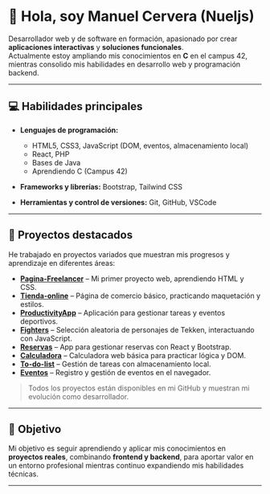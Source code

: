 # 👋 Hola, soy Manuel Cervera (Nueljs)

Desarrollador web y de software en formación, apasionado por crear **aplicaciones interactivas** y **soluciones funcionales**.  
Actualmente estoy ampliando mis conocimientos en **C** en el campus 42, mientras consolido mis habilidades en desarrollo web y programación backend.

---

## 💻 Habilidades principales

- **Lenguajes de programación:**  
  - HTML5, CSS3, JavaScript (DOM, eventos, almacenamiento local)  
  - React, PHP  
  - Bases de Java  
  - Aprendiendo C (Campus 42)  

- **Frameworks y librerías:** Bootstrap, Tailwind CSS  
- **Herramientas y control de versiones:** Git, GitHub, VSCode  

---

## 📂 Proyectos destacados

He trabajado en proyectos variados que muestran mis progresos y aprendizaje en diferentes áreas:

- **[Pagina-Freelancer](https://github.com/Nueljs/Pagina-Freelancer)** – Mi primer proyecto web, aprendiendo HTML y CSS.  
- **[Tienda-online](https://github.com/Nueljs/Tienda-online)** – Página de comercio básico, practicando maquetación y estilos.  
- **[ProductivityApp](https://github.com/Nueljs/ProductivityApp)** – Aplicación para gestionar tareas y eventos deportivos.  
- **[Fighters](https://github.com/Nueljs/Fighters)** – Selección aleatoria de personajes de Tekken, interactuando con JavaScript.  
- **[Reservas](https://github.com/Nueljs/reservas)** – App para gestionar reservas con React y Bootstrap.  
- **[Calculadora](https://github.com/Nueljs/Calculadora)** – Calculadora web básica para practicar lógica y DOM.  
- **[To-do-list](https://github.com/Nueljs/To-do-list)** – Gestión de tareas con almacenamiento local.  
- **[Eventos](https://github.com/Nueljs/Eventos)** – Registro y gestión de eventos en el navegador.

> Todos los proyectos están disponibles en mi GitHub y muestran mi evolución como desarrollador.

---

## 🎯 Objetivo

Mi objetivo es seguir aprendiendo y aplicar mis conocimientos en **proyectos reales**, combinando **frontend y backend**, para aportar valor en un entorno profesional mientras continuo expandiendo mis habilidades técnicas.

---

